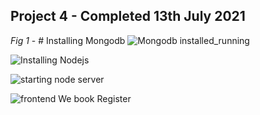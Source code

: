 ## Project 4 - Completed 13th July 2021

_Fig 1_ - # Installing Mongodb
![Mongodb installed_running](https://user-images.githubusercontent.com/85507930/125463259-ffd77dec-9aad-4b61-bd28-dd2d41fbc213.PNG)

![Installing Nodejs](https://user-images.githubusercontent.com/85507930/125463315-166c9cd5-8823-4a39-b94d-30b0a8b27ee3.PNG)

![starting node server](https://user-images.githubusercontent.com/85507930/125463340-2ec4fe8d-648e-4fb3-a703-e320cd0edd2f.PNG)

![frontend We book Register](https://user-images.githubusercontent.com/85507930/125463356-4ab042d3-cfb8-40fb-b39e-24949abbfa05.PNG)
